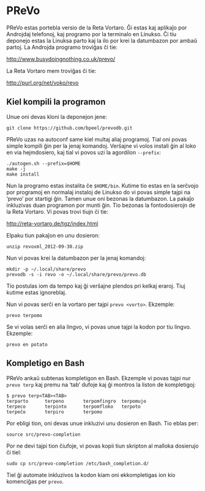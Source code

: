 PReVo
=====

PReVo estas portebla versio de la Reta Vortaro. Ĝi estas kaj aplikaĵo
por Androjdaj telefonoj, kaj programo por la terminalo en Linukso. Ĉi
tiu deponejo estas la Linuksa parto kaj la ilo por krei la datumbazon
por ambaŭ partoj. La Androjda programo troviĝas ĉi tie:

 http://www.busydoingnothing.co.uk/prevo/

La Reta Vortaro mem troviĝas ĉi tie:

 http://purl.org/net/voko/revo

Kiel kompili la programon
-------------------------

Unue oni devas kloni la deponejon jene:

    git clone https://github.com/bpeel/prevodb.git

PReVo uzas na autoconf same kiel multaj aliaj programoj. Tial oni
povas simple kompili ĝin per la jenaj komandoj. Verŝajne vi volos
instali ĝin al loko en via hejmdosiero, kaj tial vi povos uzi la
agordilon `--prefix`:

    ./autogen.sh --prefix=$HOME
    make -j
    make install

Nun la programo estas instalita ĉe `$HOME/bin`. Kutime tio estas en la
serĉvojo por programoj en normalaj instaloj de Linukso do vi povas
simple tajpi na ‘prevo’ por startigi ĝin. Tamen unue oni bezonas la
datumbazon. La pakaĵo inkluzivas duan programon por munti ĝin. Tio
bezonas la fontodosierojn de la Reta Vortaro. Vi povas trovi tiujn ĉi
tie:

 http://reta-vortaro.de/tgz/index.html

Elpaku tiun pakaĵon en unu dosieron:

    unzip revoxml_2012-09-30.zip

Nun vi povas krei la datumbazon per la jenaj komandoj:

    mkdir -p ~/.local/share/prevo
    prevodb -s -i revo -o ~/.local/share/prevo/prevo.db

Tio postulas iom da tempo kaj ĝi verŝajne plendos pri kelkaj eraroj.
Tiuj kutime estas ignoreblaj.

Nun vi povas serĉi en la vortaro per tajpi `prevo <vorto>`. Ekzemple:

    prevo terpomo

Se vi volas serĉi en alia lingvo, vi povas unue tajpi la kodon por tiu
lingvo. Ekzemple:

    prevo en potato

Kompletigo en Bash
------------------

PReVo ankaŭ subtenas kompletigon en Bash. Ekzemple vi povas tajpi nur
`prevo terp` kaj premu na ‘tab’ dufoje kaj ĝi montros la liston de
kompletigoj:

    $ prevo terp<TAB><TAB>
    terparto      terpeno       terpomfingro  terpomujo
    terpeco       terpinto      terpomfloko   terpoto
    terpeĉo       terpiro       terpomo

Por ebligi tion, oni devas unue inkluzivi unu dosieron en Bash. Tio
eblas per:

    source src/prevo-completion

Por ne devi tajpi tion ĉiufoje, vi povas kopii tiun skripton al
malloka dosierujo ĉi tiel:

    sudo cp src/prevo-completion /etc/bash_completion.d/

Tiel ĝi automate inkluzivos la kodon kiam oni ekkompletigas ion kio
komenciĝas per `prevo`.
